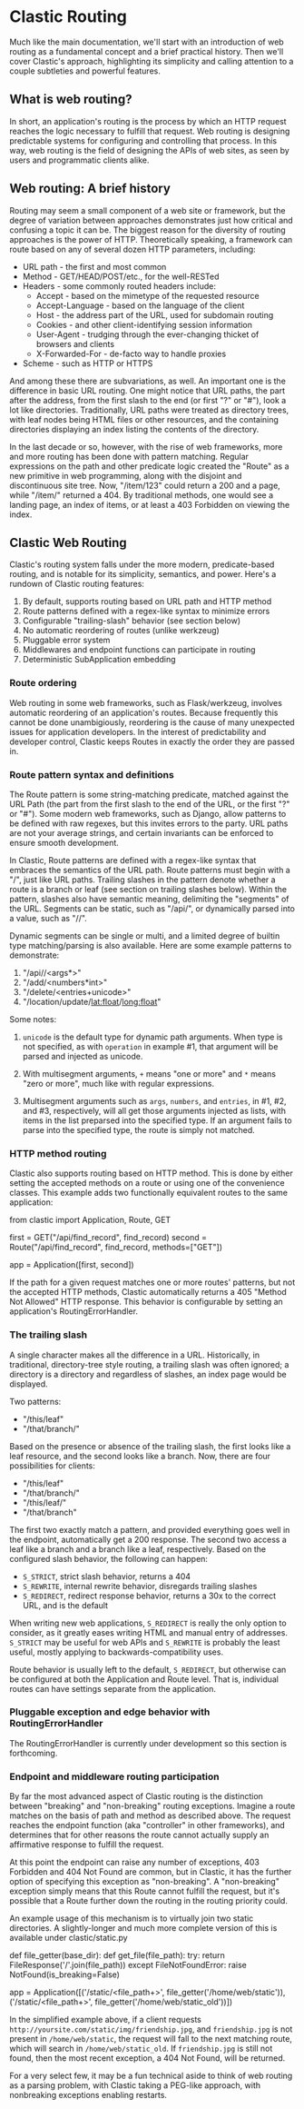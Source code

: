 # Clastic Routing

Much like the main documentation, we'll start with an introduction of
web routing as a fundamental concept and a brief practical
history. Then we'll cover Clastic's approach, highlighting its
simplicity and calling attention to a couple subtleties and powerful
features.

## What is web routing?

In short, an application's routing is the process by which an HTTP
request reaches the logic necessary to fulfill that request. Web
routing is designing predictable systems for configuring and
controlling that process. In this way, web routing is the field of
designing the APIs of web sites, as seen by users and programmatic
clients alike.

## Web routing: A brief history

Routing may seem a small component of a web site or framework, but the
degree of variation between approaches demonstrates just how critical
and confusing a topic it can be. The biggest reason for the diversity
of routing approaches is the power of HTTP. Theoretically speaking, a
framework can route based on any of several dozen HTTP parameters,
including:

* URL path - the first and most common
* Method - GET/HEAD/POST/etc., for the well-RESTed
* Headers - some commonly routed headers include:
  * Accept - based on the mimetype of the requested resource
  * Accept-Language - based on the language of the client
  * Host - the address part of the URL, used for subdomain routing
  * Cookies - and other client-identifying session information
  * User-Agent - trudging through the ever-changing thicket of browsers and clients
  * X-Forwarded-For - de-facto way to handle proxies
* Scheme - such as HTTP or HTTPS

And among these there are subvariations, as well. An important one is
the difference in basic URL routing. One might notice that URL paths,
the part after the address, from the first slash to the end (or first
"?" or "#"), look a lot like directories. Traditionally, URL paths
were treated as directory trees, with leaf nodes being HTML files or
other resources, and the containing directories displaying an index
listing the contents of the directory.

In the last decade or so, however, with the rise of web frameworks,
more and more routing has been done with pattern matching. Regular
expressions on the path and other predicate logic created the "Route"
as a new primitive in web programming, along with the disjoint and
discontinuous site tree. Now, "/item/123" could return a 200 and a
page, while "/item/" returned a 404. By traditional methods, one would
see a landing page, an index of items, or at least a 403 Forbidden on
viewing the index.

## Clastic Web Routing

Clastic's routing system falls under the more modern, predicate-based
routing, and is notable for its simplicity, semantics, and
power. Here's a rundown of Clastic routing features:

1. By default, supports routing based on URL path and HTTP method
2. Route patterns defined with a regex-like syntax to minimize errors
3. Configurable "trailing-slash" behavior (see section below)
4. No automatic reordering of routes (unlike werkzeug)
5. Pluggable error system
6. Middlewares and endpoint functions can participate in routing
7. Deterministic SubApplication embedding

### Route ordering

Web routing in some web frameworks, such as Flask/werkzeug, involves
automatic reordering of an application's routes. Because frequently
this cannot be done unambigiously, reordering is the cause of many
unexpected issues for application developers. In the interest of
predictability and developer control, Clastic keeps Routes in exactly
the order they are passed in.

### Route pattern syntax and definitions

The Route pattern is some string-matching predicate, matched against
the URL Path (the part from the first slash to the end of the URL, or
the first "?" or "#"). Some modern web frameworks, such as Django,
allow patterns to be defined with raw regexes, but this invites errors
to the party. URL paths are not your average strings, and certain
invariants can be enforced to ensure smooth development.

In Clastic, Route patterns are defined with a regex-like syntax that
embraces the semantics of the URL path. Route patterns must begin with
a "/", just like URL paths. Trailing slashes in the pattern denote
whether a route is a branch or leaf (see section on trailing slashes
below). Within the pattern, slashes also have semantic meaning,
delimiting the "segments" of the URL. Segments can be static, such as
"/api/", or dynamically parsed into a value, such as "/<operation>/".

Dynamic segments can be single or multi, and a limited degree of
builtin type matching/parsing is also available. Here are some example
patterns to demonstrate:

1. "/api/<operation>/<args*>"
2. "/add/<numbers*int>"
3. "/delete/<entries+unicode>"
4. "/location/update/<lat:float>/<long:float>"

Some notes:

1. `unicode` is the default type for dynamic path arguments. When type
   is not specified, as with `operation` in example #1, that argument
   will be parsed and injected as unicode.

2. With multisegment arguments, `+` means "one or more" and `*` means
   "zero or more", much like with regular expressions.

3. Multisegment arguments such as `args`, `numbers`, and `entries`, in
   #1, #2, and #3, respectively, will all get those arguments injected as
   lists, with items in the list preparsed into the specified type. If an
   argument fails to parse into the specified type, the route is simply
   not matched.

### HTTP method routing

Clastic also supports routing based on HTTP method. This is done by
either setting the accepted methods on a route or using one of the
convenience classes. This example adds two functionally equivalent
routes to the same application:

  from clastic import Application, Route, GET

  first = GET("/api/find_record", find_record)
  second = Route("/api/find_record", find_record, methods=["GET"])

  app = Application([first, second])

If the path for a given request matches one or more routes' patterns,
but not the accepted HTTP methods, Clastic automatically returns a 405
"Method Not Allowed" HTTP response. This behavior is configurable by
setting an application's RoutingErrorHandler.

### The trailing slash

A single character makes all the difference in a URL. Historically, in
traditional, directory-tree style routing, a trailing slash was often
ignored; a directory is a directory and regardless of slashes, an
index page would be displayed.

Two patterns:

  * "/this/leaf"
  * "/that/branch/"

Based on the presence or absence of the trailing slash, the first
looks like a leaf resource, and the second looks like a branch. Now,
there are four possibilities for clients:

  * "/this/leaf"
  * "/that/branch/"
  * "/this/leaf/"
  * "/that/branch"

The first two exactly match a pattern, and provided everything goes
well in the endpoint, automatically get a 200 response. The second two
access a leaf like a branch and a branch like a leaf,
respectively. Based on the configured slash behavior, the following
can happen:

  * `S_STRICT`, strict slash behavior, returns a 404
  * `S_REWRITE`, internal rewrite behavior, disregards trailing slashes
  * `S_REDIRECT`, redirect response behavior, returns a 30x to the
    correct URL, and is the default

When writing new web applications, `S_REDIRECT` is really the only
option to consider, as it greatly eases writing HTML and manual entry
of addresses. `S_STRICT` may be useful for web APIs and `S_REWRITE` is
probably the least useful, mostly applying to backwards-compatibility
uses.

Route behavior is usually left to the default, `S_REDIRECT`, but
otherwise can be configured at both the Application and Route
level. That is, individual routes can have settings separate from the
application.

### Pluggable exception and edge behavior with RoutingErrorHandler

The RoutingErrorHandler is currently under development so this section
is forthcoming.

### Endpoint and middleware routing participation

By far the most advanced aspect of Clastic routing is the distinction
between "breaking" and "non-breaking" routing exceptions. Imagine a
route matches on the basis of path and method as described above. The
request reaches the endpoint function (aka "controller" in other
frameworks), and determines that for other reasons the route cannot
actually supply an affirmative response to fulfill the request.

At this point the endpoint can raise any number of exceptions, 403
Forbidden and 404 Not Found are common, but in Clastic, it has the
further option of specifying this exception as "non-breaking". A
"non-breaking" exception simply means that this Route cannot fulfill
the request, but it's possible that a Route further down the routing
in the routing priority could.

An example usage of this mechanism is to virtually join two static
directories. A slightly-longer and much more complete version of this
is available under clastic/static.py

  def file_getter(base_dir):
      def get_file(file_path):
          try:
              return FileResponse('/'.join(file_path))
          except FileNotFoundError:
              raise NotFound(is_breaking=False)

   app = Application([('/static/<file_path+>', file_getter('/home/web/static')),
                      ('/static/<file_path+>', file_getter('/home/web/static_old'))])


In the simplified example above, if a client requests
`http://yoursite.com/static/img/friendship.jpg`, and `friendship.jpg`
is not present in `/home/web/static`, the request will fall to the
next matching route, which will search in `/home/web/static_old`. If
`friendship.jpg` is still not found, then the most recent exception, a
404 Not Found, will be returned.

For a very select few, it may be a fun technical aside to think of
web routing as a parsing problem, with Clastic taking a PEG-like
approach, with nonbreaking exceptions enabling restarts.

